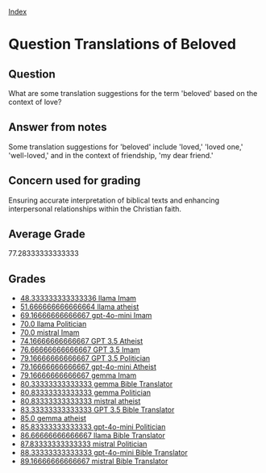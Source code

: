
[Index](../../index.md)
# Question Translations of Beloved
## Question
What are some translation suggestions for the term 'beloved' based on the context of love?

## Answer from notes
Some translation suggestions for 'beloved' include 'loved,' 'loved one,' 'well-loved,' and in the context of friendship, 'my dear friend.'

## Concern used for grading
Ensuring accurate interpretation of biblical texts and enhancing interpersonal relationships within the Christian faith.

## Average Grade
77.28333333333333

## Grades
 * [48.333333333333336 llama Imam](../answers/llama_Imam/Translations_of_Beloved.md)
 * [51.666666666666664 llama atheist](../answers/llama_atheist/Translations_of_Beloved.md)
 * [69.16666666666667 gpt-4o-mini Imam](../answers/gpt-4o-mini_Imam/Translations_of_Beloved.md)
 * [70.0 llama Politician](../answers/llama_Politician/Translations_of_Beloved.md)
 * [70.0 mistral Imam](../answers/mistral_Imam/Translations_of_Beloved.md)
 * [74.16666666666667 GPT 3.5 Atheist](../answers/GPT_3.5_Atheist/Translations_of_Beloved.md)
 * [76.66666666666667 GPT 3.5 Imam](../answers/GPT_3.5_Imam/Translations_of_Beloved.md)
 * [79.16666666666667 GPT 3.5 Politician](../answers/GPT_3.5_Politician/Translations_of_Beloved.md)
 * [79.16666666666667 gpt-4o-mini Atheist](../answers/gpt-4o-mini_Atheist/Translations_of_Beloved.md)
 * [79.16666666666667 gemma Imam](../answers/gemma_Imam/Translations_of_Beloved.md)
 * [80.33333333333333 gemma Bible Translator](../answers/gemma_Bible_Translator/Translations_of_Beloved.md)
 * [80.83333333333333 gemma Politician](../answers/gemma_Politician/Translations_of_Beloved.md)
 * [80.83333333333333 mistral atheist](../answers/mistral_atheist/Translations_of_Beloved.md)
 * [83.33333333333333 GPT 3.5 Bible Translator](../answers/GPT_3.5_Bible_Translator/Translations_of_Beloved.md)
 * [85.0 gemma atheist](../answers/gemma_atheist/Translations_of_Beloved.md)
 * [85.83333333333333 gpt-4o-mini Politician](../answers/gpt-4o-mini_Politician/Translations_of_Beloved.md)
 * [86.66666666666667 llama Bible Translator](../answers/llama_Bible_Translator/Translations_of_Beloved.md)
 * [87.83333333333333 mistral Politician](../answers/mistral_Politician/Translations_of_Beloved.md)
 * [88.33333333333333 gpt-4o-mini Bible Translator](../answers/gpt-4o-mini_Bible_Translator/Translations_of_Beloved.md)
 * [89.16666666666667 mistral Bible Translator](../answers/mistral_Bible_Translator/Translations_of_Beloved.md)
